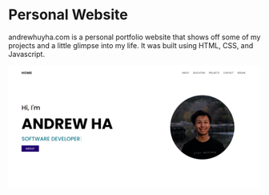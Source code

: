 # Personal Website
andrewhuyha.com is a personal portfolio website that shows off some of my projects and a little glimpse into my life. It was built using HTML, CSS, and Javascript.

<p align="center">
  <img src="./images/screenshot1.png" alt="Andrew Ha's Website" width="738">
</p>



